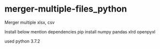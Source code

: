 # merger-multiple-files_python
Merger multiple xlsx, csv

Install below mention dependencies
pip install numpy pandas xlrd openpyxl

used python 3.7.2
